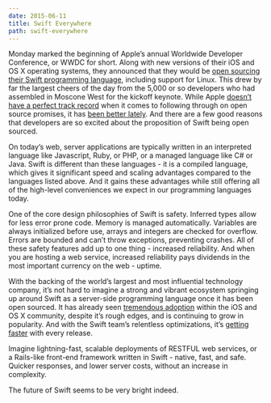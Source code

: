 ```yaml
---
date: 2015-06-11
title: Swift Everywhere
path: swift-everywhere
---
```

Monday marked the beginning of Apple’s annual Worldwide Developer Conference, or WWDC for short. Along with new versions of their iOS and OS X operating systems, they announced that they would be [open sourcing their Swift programming language](https://developer.apple.com/swift/blog/?id=29), including support for Linux. This drew by far the largest cheers of the day from the 5,000 or so developers who had assembled in Moscone West for the kickoff keynote. While Apple [doesn’t have a perfect track record](http://www.imore.com/why-facetime-quality-might-have-dropped-why-apple-still-hasnt-released-it-open-standard-and-patent) when it comes to following through on open source promises, it has [been better lately](https://github.com/researchkit/researchkit). And there are a few good reasons that developers are so excited about the proposition of Swift being open sourced.

On today’s web, server applications are typically written in an interpreted language like Javascript, Ruby, or PHP, or a managed language like C# or Java. Swift is different than these languages - it is a compiled language, which gives it significant speed and scaling advantages compared to the languages listed above. And it gains these advantages while still offering all of the high-level conveniences we expect in our programming languages today.

One of the core design philosophies of Swift is safety. Inferred types allow for less error prone code. Memory is managed automatically. Variables are always initialized before use, arrays and integers are checked for overflow. Errors are bounded and can’t throw exceptions, preventing crashes. All of these safety features add up to one thing - increased reliability. And when you are hosting a web service, increased reliability pays dividends in the most important currency on the web - uptime.

With the backing of the world’s largest and most influential technology company, it’s not hard to imagine a strong and vibrant ecosystem springing up around Swift as a server-side programming language once it has been open sourced. It has already seen [tremendous adoption](http://redmonk.com/sogrady/2015/01/14/language-rankings-1-15/) within the iOS and OS X community, despite it’s rough edges, and is continuing to grow in popularity.  And with the Swift team’s relentless optimizations, it’s [getting](http://www.primatelabs.com/blog/2014/12/swift-performance/) [faster](http://www.primatelabs.com/blog/2015/02/swift-performance-updated/) with every release.

Imagine lightning-fast, scalable deployments of RESTFUL web services, or a Rails-like front-end framework written in Swift - native, fast, and safe. Quicker responses, and lower server costs, without an increase in complexity.

The future of Swift seems to be very bright indeed.
